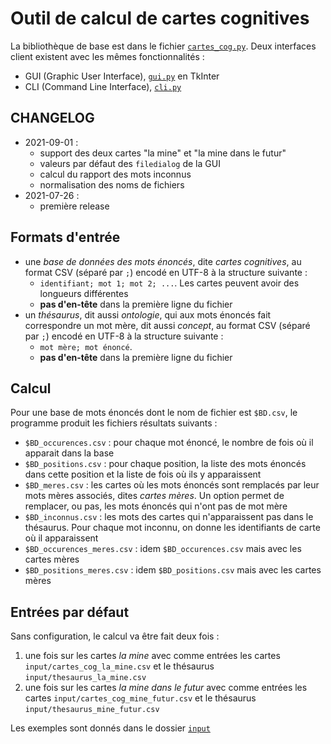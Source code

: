 # Outil de calcul de cartes cognitives

La bibliothèque de base est dans le fichier [`cartes_cog.py`](cartes_cog.py).
Deux interfaces client existent avec les mêmes fonctionnalités :

- GUI (Graphic User Interface), [`gui.py`](gui.py) en TkInter
- CLI (Command Line Interface), [`cli.py`](cli.py)

## CHANGELOG

- 2021-09-01 :
  - support des deux cartes "la mine" et "la mine dans le futur"
  - valeurs par défaut des `filedialog` de la GUI
  - calcul du rapport des mots inconnus
  - normalisation des noms de fichiers
- 2021-07-26 :
  - première release

## Formats d'entrée

- une _base de données des mots énoncés_, dite _cartes cognitives_, au format CSV (séparé par `;`) encodé en UTF-8 à la structure suivante :
  - `identifiant; mot 1; mot 2; ...`. Les cartes peuvent avoir des longueurs différentes
  - **pas d'en-tête** dans la première ligne du fichier
- un _thésaurus_, dit aussi _ontologie_, qui aux mots énoncés fait correspondre un mot mère, dit aussi _concept_, au format CSV (séparé par `;`) encodé en UTF-8 à la structure suivante :
  - `mot mère; mot énoncé`.
  - **pas d'en-tête** dans la première ligne du fichier

## Calcul

Pour une base de mots énoncés dont le nom de fichier est `$BD.csv`, le programme produit les fichiers résultats suivants :

- `$BD_occurences.csv` : pour chaque mot énoncé, le nombre de fois où il apparait dans la base
- `$BD_positions.csv` : pour chaque position, la liste des mots énoncés dans cette position et la liste de fois où ils y apparaissent
- `$BD_meres.csv` : les cartes où les mots énoncés sont remplacés par leur mots mères associés, dites _cartes mères_. Un option permet de remplacer, ou pas, les mots énoncés qui n'ont pas de mot mère
- `$BD_inconnus.csv` : les mots des cartes qui n'apparaissent pas dans le thésaurus. Pour chaque mot inconnu, on donne les identifiants de carte où il apparaissent
- `$BD_occurences_meres.csv` : idem `$BD_occurences.csv` mais avec les cartes mères
- `$BD_positions_meres.csv` : idem `$BD_positions.csv` mais avec les cartes mères

## Entrées par défaut

Sans configuration, le calcul va être fait deux fois :

1. une fois sur les cartes _la mine_ avec comme entrées les cartes `input/cartes_cog_la_mine.csv` et le thésaurus `input/thesaurus_la_mine.csv`
2. une fois sur les cartes _la mine dans le futur_ avec comme entrées les cartes `input/cartes_cog_mine_futur.csv` et le thésaurus `input/thesaurus_mine_futur.csv`

Les exemples sont donnés dans le dossier [`input`](input/)
